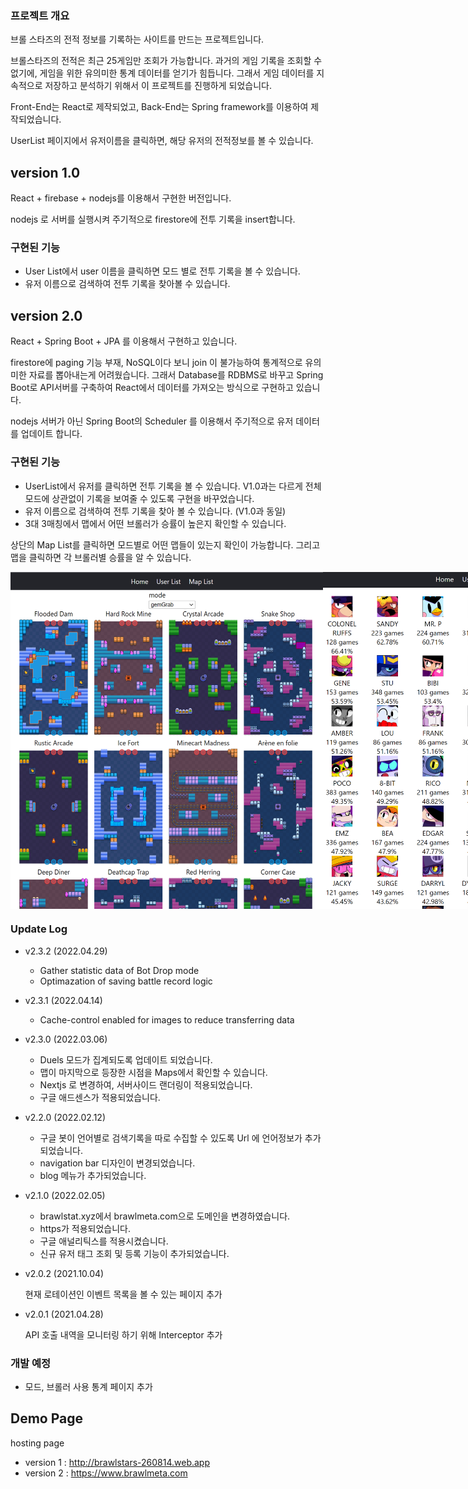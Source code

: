 <!-- @format -->

### 프로젝트 개요

브롤 스타즈의 전적 정보를 기록하는 사이트를 만드는 프로젝트입니다.

브롤스타즈의 전적은 최근 25게임만 조회가 가능합니다. 과거의 게임 기록을 조회할 수 없기에, 게임을 위한 유의미한 통계 데이터를 얻기가 힘듭니다. 그래서 게임 데이터를 지속적으로 저장하고 분석하기 위해서 이 프로젝트를 진행하게 되었습니다.

Front-End는 React로 제작되었고, Back-End는 Spring framework를 이용하여 제작되었습니다.

UserList 페이지에서 유저이름을 클릭하면, 해당 유저의 전적정보를 볼 수 있습니다.

## version 1.0

React + firebase + nodejs를 이용해서 구현한 버전입니다.

nodejs 로 서버를 실행시켜 주기적으로 firestore에 전투 기록을 insert합니다.

### 구현된 기능

- User List에서 user 이름을 클릭하면 모드 별로 전투 기록을 볼 수 있습니다.
- 유저 이름으로 검색하여 전투 기록을 찾아볼 수 있습니다.

## version 2.0

React + Spring Boot + JPA 를 이용해서 구현하고 있습니다.

firestore에 paging 기능 부재, NoSQL이다 보니 join 이 불가능하여 통계적으로 유의미한 자료를 뽑아내는게 어려웠습니다. 그래서 Database를 RDBMS로 바꾸고 Spring Boot로 API서버를 구축하여 React에서 데이터를 가져오는 방식으로 구현하고 있습니다.

nodejs 서버가 아닌 Spring Boot의 Scheduler 를 이용해서 주기적으로 유저 데이터를 업데이트 합니다.

### 구현된 기능

- UserList에서 유저를 클릭하면 전투 기록을 볼 수 있습니다. V1.0과는 다르게 전체 모드에 상관없이 기록을 보여줄 수 있도록 구현을 바꾸었습니다.
- 유저 이름으로 검색하여 전투 기록을 찾아 볼 수 있습니다. (V1.0과 동일)
- 3대 3매칭에서 맵에서 어떤 브롤러가 승률이 높은지 확인할 수 있습니다.

상단의 Map List를 클릭하면 모드별로 어떤 맵들이 있는지 확인이 가능합니다.
그리고 맵을 클릭하면 각 브롤러별 승률을 알 수 있습니다.

<div style="display:flex">
<img src="./readmeImage/mapListCapture.PNG" width ="500px">
<img src="./readmeImage/mapCapture.PNG" width ="500px">
</div>

### Update Log

- v2.3.2 (2022.04.29)

  - Gather statistic data of Bot Drop mode
  - Optimazation of saving battle record logic

- v2.3.1 (2022.04.14)

  - Cache-control enabled for images to reduce transferring data

- v2.3.0 (2022.03.06)
  - Duels 모드가 집계되도록 업데이트 되었습니다.
  - 맵이 마지막으로 등장한 시점을 Maps에서 확인할 수 있습니다.
  - Nextjs 로 변경하여, 서버사이드 랜더링이 적용되었습니다.
  - 구글 애드센스가 적용되었습니다.
- v2.2.0 (2022.02.12)
  - 구글 봇이 언어별로 검색기록을 따로 수집할 수 있도록 Url 에 언어정보가 추가 되었습니다.
  - navigation bar 디자인이 변경되었습니다.
  - blog 메뉴가 추가되었습니다.
- v2.1.0 (2022.02.05)
  - brawlstat.xyz에서 brawlmeta.com으로 도메인을 변경하였습니다.
  - https가 적용되었습니다.
  - 구글 애널리틱스를 적용시켰습니다.
  - 신규 유저 태그 조회 및 등록 기능이 추가되었습니다.
- v2.0.2 (2021.10.04)

  현재 로테이션인 이벤트 목록을 볼 수 있는 페이지 추가

- v2.0.1 (2021.04.28)

  API 호출 내역을 모니터링 하기 위해 Interceptor 추가

### 개발 예정

- 모드, 브롤러 사용 통계 페이지 추가

## Demo Page

hosting page

- version 1 : http://brawlstars-260814.web.app
- version 2 : https://www.brawlmeta.com
